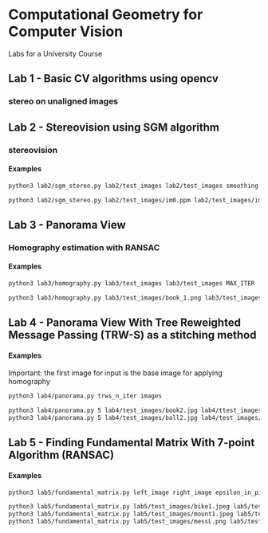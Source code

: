 # Computational Geometry for Computer Vision
Labs for a University Course     

## Lab 1 - Basic CV algorithms using opencv
### stereo on unaligned images
## Lab 2 - Stereovision using SGM algorithm
### stereovision
#### Examples
```bash
python3 lab2/sgm_stereo.py lab2/test_images lab2/test_images smoothing coefficient min_dx max_dx min_dy max_dy

python3 lab2/sgm_stereo.py lab2/test_images/im0.ppm lab2/test_images/im1.ppm 3 0 20 0 0
```
## Lab 3 - Panorama View
### Homography estimation with RANSAC
#### Examples
```bash
python3 lab3/homography.py lab3/test_images lab3/test_images MAX_ITER  PATH_OUT_IMG

python3 lab3/homography.py lab3/test_images/book_1.png lab3/test_images/book_2.png 2000 lab3/test_images/out.png
```
## Lab 4 - Panorama View With Tree Reweighted Message Passing (TRW-S) as a stitching method
#### Examples
Important: the first image for input is the base image for applying homography
```bash
python3 lab4/panorama.py trws_n_iter images

python3 lab4/panorama.py 5 lab4/test_images/book2.jpg lab4/ttest_images/book1.jpg lab4/test_images/book3.jpg
python3 lab4/panorama.py 5 lab4/test_images/ball2.jpg lab4/test_images/ball3.jpg lab4/test_images/ball1.jpg
```
## Lab 5 - Finding Fundamental Matrix With 7-point Algorithm (RANSAC)
#### Examples
```bash
python3 lab5/fundamental_matrix.py left_image right_image epsilon_in_pixels number_of_iterations

python3 lab5/fundamental_matrix.py lab5/test_images/bike1.jpeg lab5/test_images/bike2.jpeg 1 1000
python3 lab5/fundamental_matrix.py lab5/test_images/mount1.jpeg lab5/test_images/mount2.jpeg 1 1000
python3 lab5/fundamental_matrix.py lab5/test_images/messL.png lab5/test_images/messR.png 1 1000

```
